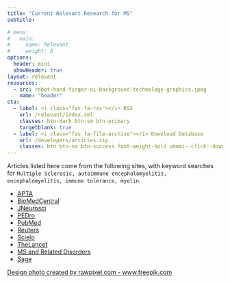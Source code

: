 ```yaml
---
title: "Current Relevant Research for MS"
subtitle: 

# menu:
#   main:
#     name: Relevant
#     weight: 8
options:
  header: mini
  showHeader: true
layout: relevant
resources:
  - src: robot-hand-finger-ai-background-technology-graphics.jpeg
    name: "header"
cta:
  - label: <i class="fas fa-rss"></i> RSS 
    url: /relevant/index.xml
    classes: btn-dark btn-sm btn-primary
    targetblank: true
  - label: <i class="fas fa-file-archive"></i> Download Database
    url: /developers/articles.zip
    classes: btn btn-sm btn-success font-weight-bold umami--click--downloads-page-download-articles-zip
---
```


Articles listed here come from the following sites, with keyword searches for `Multiple Sclerosis, autoimmune encephalomyelitis, encephalomyelitis, immune tolerance, myelin`.

<ul class="list-inline">
<li class="list-inline-item"><a target="_blank" class="btn btn-primary btn-outline-primary btn-round umami--click--source-apta-relevant-articles-page" href='https://www.apta.org/search?Q=&quot;Multiple+Sclerosis&quot;+OR+&quot;autoimmune+encephalomyelitis&quot;+OR+encephalomyelitis+OR+&quot;immune+tolerance&quot;+OR+myelin&amp;searcharticletypes=8834&amp;searchconditionandsymptoms=&amp;searchloc=APTA'>APTA <i class="text-muted text-primary fas fa-external-link-square-alt"></i></a> </li>
<li class="list-inline-item"><a target="_blank" class="btn btn-primary btn-outline-primary btn-round umami--click--source-biomed-relevant-articles-page" href='https://www.biomedcentral.com/search?searchType=publisherSearch&amp;sort=PubDate&amp;page=1&amp;query=Multiple+Sclerosis'>BioMedCentral <i class="text-muted text-primary fas fa-external-link-square-alt"></i></a> </li>
<li class="list-inline-item"><a target="_blank" class="btn btn-primary btn-outline-primary btn-round umami--click--source-jneurosci-relevant-articles-page" href='https://www.jneurosci.org/search/text_abstract_title%3AMultiple%2BSclerosis text_abstract_title_flags%3Amatch-phrase exclude_meeting_abstracts%3A1 numresults%3A50 sort%3Apublication-date direction%3Adescending format_result%3Astandard'>JNeurosci <i class="text-muted text-primary fas fa-external-link-square-alt"></i></a> </li>
<li class="list-inline-item"><a target="_blank" class="btn btn-primary btn-outline-primary btn-round umami--click--source-pedro-relevant-articles-page" href='https://search.pedro.org.au/advanced-search/results?abstract_with_title=Multiple+Sclerosis&amp;therapy=0&amp;problem=0&amp;body_part=0&amp;subdiscipline=0&amp;topic=0&amp;method=0&amp;authors_association=&amp;title=&amp;source=&amp;year_of_publication=&amp;date_record_was_created=&amp;nscore=&amp;perpage=20&amp;lop=or&amp;find=&amp;find=Start+Search'>PEDro <i class="text-muted text-primary fas fa-external-link-square-alt"></i></a> </li>
<li class="list-inline-item"><a target="_blank" class="btn btn-primary btn-outline-primary btn-round umami--click--source-pubmed-relevant-articles-page" href='https://pubmed.ncbi.nlm.nih.gov/rss/search/10guX6I3SqrbUeeLKSTD6FCRM44ewnrN2MKKTQLLPMHB4xNsZU/?limit=15&amp;utm_campaign=pubmed-2&amp;fc=20210216052009'>PubMed <i class="text-muted text-primary fas fa-external-link-square-alt"></i></a> </li>
<li class="list-inline-item"><a target="_blank" class="btn btn-primary btn-outline-primary btn-round umami--click--source-reuters-relevant-articles-page" href='https://www.reutersagency.com/feed/?best-topics=health'>Reuters <i class="text-muted text-primary fas fa-external-link-square-alt"></i></a> </li>
<li class="list-inline-item"><a target="_blank" class="btn btn-primary btn-outline-primary btn-round umami--click--source-scielo-relevant-articles-page" href='https://search.scielo.org/?q=Multiple+Sclerosis&amp;lang=en&amp;count=15&amp;from=0&amp;output=site&amp;sort=&amp;format=summary&amp;fb=&amp;page=1&amp;q=&quot;Multiple+Sclerosis&quot;+OR+&quot;autoimmune+encephalomyelitis&quot;+OR+encephalomyelitis+OR+&quot;immune+tolerance&quot;+OR+myelin&amp;lang=en&amp;page=1'>Scielo <i class="text-muted text-primary fas fa-external-link-square-alt"></i></a> </li>
<li class="list-inline-item"><a target="_blank" class="btn btn-primary btn-outline-primary btn-round umami--click--source-thelancet-relevant-articles-page" href='https://www.thelancet.com/action/doSearch?text1=&quot;Multiple+Sclerosis&quot;+OR+&quot;autoimmune+encephalomyelitis&quot;+OR+encephalomyelitis+OR+&quot;immune+tolerance&quot;+OR+myelin&amp;field1=AbstractTitleKeywordFilterField&amp;startPage=0&amp;sortBy=Earliest'>TheLancet <i class="text-muted text-primary fas fa-external-link-square-alt"></i></a> </li>
<li class="list-inline-item"><a target="_blank" class="btn btn-primary btn-outline-primary btn-round umami--click--source-msard-relevant-articles-page" href='https://www.msard-journal.com/action/doSearch?text1=Multiple+Sclerosis&amp;field1=AbstractTitleKeywordFilterField&amp;startPage=0&amp;sortBy=Earliest'>MS and Related Disorders <i class="text-muted text-primary fas fa-external-link-square-alt"></i></a> </li>
<li class="list-inline-item"><a target="_blank" class="btn btn-primary btn-outline-primary btn-round umami--click--source-sagepub-relevant-articles-page" href='https://journals.sagepub.com/action/doSearch?AllField=multiple+sclerosis&amp;SeriesKey=msja&amp;content=articlesChapters&amp;countTerms=true&amp;target=default&amp;sortBy=Ppub&amp;startPage=&amp;ContentItemType=research-article'>Sage <i class="text-muted text-primary fas fa-external-link-square-alt"></i></a> </li>

</ul>

<a href='https://www.freepik.com/photos/design'>Design photo created by rawpixel.com - www.freepik.com</a>